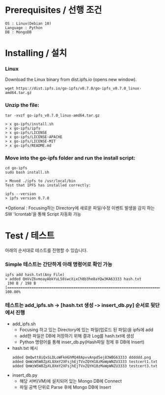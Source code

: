 # Prerequisites / 선행 조건
```
OS : Linux(Debian 10)
Language : Python
DB : MongoDB
```

# Installing / 설치

### Linux
Download the Linux binary from dist.ipfs.io (opens new window).
```
wget https://dist.ipfs.io/go-ipfs/v0.7.0/go-ipfs_v0.7.0_linux-amd64.tar.gz
```
### Unzip the file:
```
tar -xvzf go-ipfs_v0.7.0_linux-amd64.tar.gz
```
```
> x go-ipfs/install.sh
> x go-ipfs/ipfs
> x go-ipfs/LICENSE
> x go-ipfs/LICENSE-APACHE
> x go-ipfs/LICENSE-MIT
> x go-ipfs/README.md
```
### Move into the go-ipfs folder and run the install script:
```
cd go-ipfs
sudo bash install.sh
```
```
> Moved ./ipfs to /usr/local/bin
Test that IPFS has installed correctly:
```
```
ipfs --version
> ipfs version 0.7.0
```

*Optional : Focusing하는 Directory에 새로운 파일/수정 이벤트 발생을 감지 하는 SW 'Icrontab'을 통해 Script 자동화 가능


# Test / 테스트

아래의 순서대로 테스트를 진행할 수 있습니다.

### Simple 테스트는 간단하게 아래 명령어로 확인 가능
```
ipfs add hash.txt(Any File)
> added QmVvZ6vmoayAbkYuL58swcXixCh8b3he8aYQw3KA63333 hash.txt
 198 B / 198 B [===========================================================================================================] 100.00%
```
### 테스트는 add_ipfs.sh -> [hash.txt 생성 -> insert_db.py] 순서로 뒷단에서 진행

  - add_ipfs.sh
    - Focusing 하고 있는 Directory에 있는 파일(업로드 된 파일)을 ipfs에 add
    - add한 파일은 DB에 저장하기 위해 결과 Log를 hash.txt에 생성
    - Python 명령어를 통해 inser_db.py(Hash파일 정제 후 DB에 Insert)
  - hash.txt 예시
    ```
    added QmQwtt8iQxSLDLoWFkHGhMQ48ApvvAnpd5ej83WBG63333 dddddd.png
    added QmWzW5W8ZpXL8XmY2XFsjhEjTVxZQYH18zMaWpWNZU3333 testcert1.txt
    added QmWzW5W8ZpXL8XmY2XFsjhEjTVxZQYH18zMaWpWNZU3333 testcert3.txt
    ```
  - insert_db.py
    - 해당 서버(VM)에 설치되어 있는 Mongo DB에 Connect
    - 파일 공백 단위로 Parse 후에 Mongo DB에 Insert
